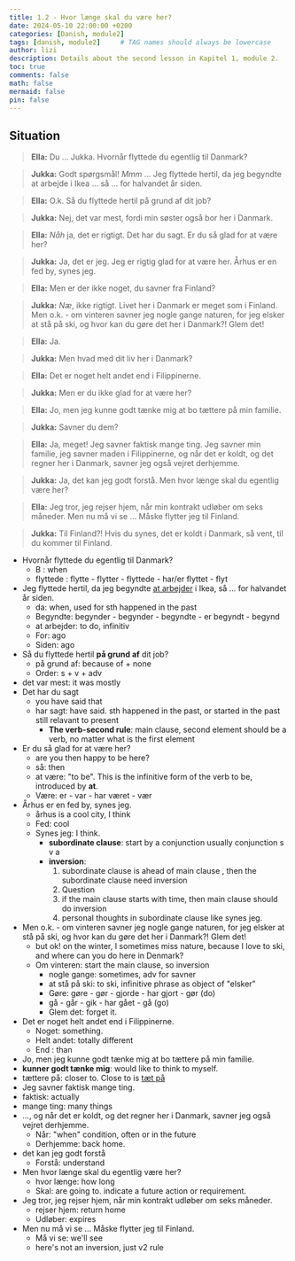 ```yaml
---
title: 1.2 - Hvor længe skal du være her?
date: 2024-05-10 22:00:00 +0200
categories: [Danish, module2]
tags: [danish, module2]     # TAG names should always be lowercase
author: lizi
description: Details about the second lesson in Kapitel 1, module 2.
toc: true
comments: false
math: false
mermaid: false
pin: false
---
```

## Situation

> **Ella:** Du … Jukka. Hvornår flyttede du egentlig til Danmark?

> **Jukka:** Godt spørgsmål! *Mmm* … Jeg flyttede hertil, da jeg begyndte at arbejde i Ikea … så … for halvandet år siden.

> **Ella:** O.k. Så du flyttede hertil på grund af dit job?

> **Jukka:** Nej, det var mest, fordi min søster også bor her i Danmark.

> **Ella:** *Nåh* ja, det er rigtigt. Det har du sagt. Er du så glad for at være her?

> **Jukka:** Ja, det er jeg. Jeg er rigtig glad for at være her. Århus er en fed by, synes jeg.

> **Ella:** Men er der ikke noget, du savner fra Finland?

> **Jukka:** *Næ*, ikke rigtigt. Livet her i Danmark er meget som i Finland. Men o.k. - om vinteren savner jeg nogle gange naturen, for jeg elsker at stå på ski, og hvor kan du gøre det her i Danmark?! Glem det!

> **Ella:** Ja.

> **Jukka:** Men hvad med dit liv her i Danmark?

> **Ella:** Det er noget helt andet end i Filippinerne.

> **Jukka:** Men er du ikke glad for at være her?

> **Ella:** Jo, men jeg kunne godt tænke mig at bo tættere på min familie.

> **Jukka:** Savner du dem?

> **Ella:** Ja, meget! Jeg savner faktisk mange ting. Jeg savner min familie, jeg savner maden i Filippinerne, og når det er koldt, og det regner her i Danmark, savner jeg også vejret derhjemme.

> **Jukka:** Ja, det kan jeg godt forstå. Men hvor længe skal du egentlig være her?

> **Ella:** Jeg tror, jeg rejser hjem, når min kontrakt udløber om seks måneder. Men nu må vi se … Måske flytter jeg til Finland.

> **Jukka:** Til Finland?! Hvis du synes, det er koldt i Danmark, så vent, til du kommer til Finland.

- Hvornår flyttede du egentlig til Danmark?
  - B : when
  - flyttede : flytte  - flytter - flyttede - har/er flyttet - flyt
- Jeg flyttede hertil, da jeg begyndte <u>at arbejder</u> i Ikea, så ... for halvandet år siden.
  - da: when, used for sth happened in the past
  - Begyndte: begynder - begynder - begyndte - er begyndt - begynd
  -  at arbejder: to do, infinitiv
  - For: ago
  - Siden: ago
- Så du flyttede hertil **på grund af** dit job?
  - på grund af: because of + none
  - Order: s + v + adv
- det var mest: it was mostly
- Det har du sagt
  - you have said that
  - har sagt: have said. sth happened in the past, or started in the past still relavant to present
    - **The verb-second rule**: main clause, second element should be a verb, no matter what is the first element
- Er du så glad for at være her?
  - are you then happy to be here?
  - så: then
  - at være: "to be". This is the infinitive form of the verb to be, introduced by **at**.
  - Være:  er - var - har været - vær
- Århus er en fed by, synes jeg.
  - århus is a cool city, I think
  - Fed: cool
  - Synes jeg: I think. 
    - **subordinate clause**: start by a conjunction usually conjunction s v a
    - **inversion**: 
      1. subordinate clause is ahead of main clause , then the subordinate clause need inversion
      2.  Question
      3. if the main clause starts with time, then main clause should do inversion 
      4. personal thoughts in subordinate clause like synes jeg.
- Men o.k. - om vinteren savner jeg nogle gange naturen, for jeg elsker at stå på ski, og hvor kan du gøre det her i Danmark?! Glem det!
  - but ok! on the winter, I sometimes miss nature, because I love to ski, and where can you do here in Denmark?
  - Om vinteren: start the main clause, so inversion 
    - nogle gange: sometimes, adv for savner
    - at stå på ski: to ski, infinitive phrase as object of "elsker"
    - Gøre: gøre - gør - gjorde - har gjort - gør (do)
    - gå - går - gik - har gået - gå (go)
    - Glem det: forget it.
- Det er noget helt andet end i Filippinerne.
  - Noget: something.
  - Helt andet: totally different
  - End : than
-  Jo, men jeg kunne godt tænke mig at bo tættere på min familie.
  - **kunner godt tænke mig**: would like to think to myself. 
  - tættere på: closer to. Close to is <u>tæt på</u>
-  Jeg savner faktisk mange ting.
  - faktisk: actually
  - mange ting: many things
- ..., og når det er koldt, og det regner her i Danmark, savner jeg også vejret derhjemme.
  - Når: "when" condition, often or in the future
  - Derhjemme: back home.
- det kan jeg godt forstå
  - Forstå: understand
- Men hvor længe skal du egentlig være her?
  - hvor længe: how long 
  - Skal: are going to. indicate a future action or requirement.
- Jeg tror, jeg rejser hjem, når min kontrakt udløber om seks måneder.
  - rejser hjem: return home
  - Udløber: expires
- Men nu må vi se … Måske flytter jeg til Finland.
  - Må vi se: we'll see
  - here's not an inversion, just v2 rule

